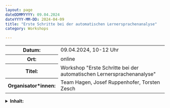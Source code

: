 ```yaml
---
layout: page
dateDDMMYYYY: 09.04.2024
dateYYYY-MM-DD: 2024-04-09
title: "Erste Schritte bei der automatischen Lernersprachenanalyse"
category: Workshops

---
```


<table>
    <tr>
      <th>Datum: </th>
      <td>09.04.2024, 10-12 Uhr</td>
    </tr>
     <tr>
      <th>Ort: </th>
      <td>online</td>
    </tr>
    <tr>
      <th>Titel: </th>
      <td>Workshop "Erste Schritte bei der automatischen Lernersprachenanalyse"</td>
    </tr>
    <tr>
      <th>Organisator*innen: </th>
      <td>Team Hagen, Josef Ruppenhofer, Torsten Zesch</td>
    </tr>
<!--       <tr>
      <th>Anmeldung: </th>
      <td><a href="https://umfrage.uni-leipzig.de/index.php/392792?lang=en">Registierung für den Workshop</a></td>
    </tr>
 --></table>

<details>
  <summary><b>Inhalt:</b></summary>
  <div>
  <p>
 Der Workshop beschäftigt sich mit automatischen Annotationen und Analysen von Lernertexten. Wir betrachten die Stärken und Schwächen von Taggern und Parsern. Dabei interessiert uns insbesondere, welche Eigenschaften der Lernersprache häufig zu fehlerhaften Analysen führen und welche für die Tools relativ unproblematisch sind. Wir diskutieren, wie automatische Annotationen von Taggern und Parsern für die Operationalisierung von Konstrukten wie Wortschatzreichtum (lexical richness) genutzt werden können,  die bei der automatischen Zuweisung von Lernertexten zu GER-Niveaus zum Einsatz kommen. Ein Workshop in der zweiten Jahreshälfte wird die automatische GER-Klassifikation dann praktisch mit den Mitteln des  Maschinellen Lernens behandeln. </p>
  </div>
</details>